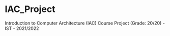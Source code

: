 # IAC_Project
Introduction to Computer Architecture (IAC) Course Project (Grade: 20/20) - IST - 2021/2022
